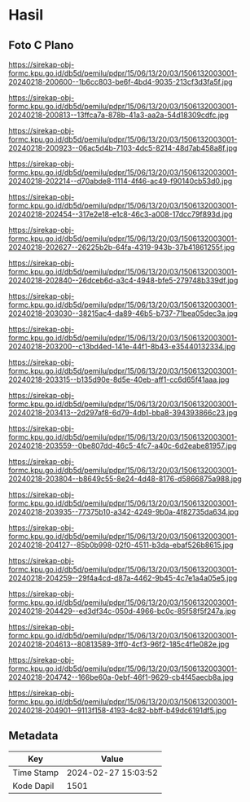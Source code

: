 # Hasil

## Foto C Plano

https://sirekap-obj-formc.kpu.go.id/db5d/pemilu/pdpr/15/06/13/20/03/1506132003001-20240218-200600--1b6cc803-be6f-4bd4-9035-213cf3d3fa5f.jpg

https://sirekap-obj-formc.kpu.go.id/db5d/pemilu/pdpr/15/06/13/20/03/1506132003001-20240218-200813--13ffca7a-878b-41a3-aa2a-54d18309cdfc.jpg

https://sirekap-obj-formc.kpu.go.id/db5d/pemilu/pdpr/15/06/13/20/03/1506132003001-20240218-200923--06ac5d4b-7103-4dc5-8214-48d7ab458a8f.jpg

https://sirekap-obj-formc.kpu.go.id/db5d/pemilu/pdpr/15/06/13/20/03/1506132003001-20240218-202214--d70abde8-1114-4f46-ac49-f90140cb53d0.jpg

https://sirekap-obj-formc.kpu.go.id/db5d/pemilu/pdpr/15/06/13/20/03/1506132003001-20240218-202454--317e2e18-e1c8-46c3-a008-17dcc79f893d.jpg

https://sirekap-obj-formc.kpu.go.id/db5d/pemilu/pdpr/15/06/13/20/03/1506132003001-20240218-202627--26225b2b-64fa-4319-943b-37b41861255f.jpg

https://sirekap-obj-formc.kpu.go.id/db5d/pemilu/pdpr/15/06/13/20/03/1506132003001-20240218-202840--26dceb6d-a3c4-4948-bfe5-279748b339df.jpg

https://sirekap-obj-formc.kpu.go.id/db5d/pemilu/pdpr/15/06/13/20/03/1506132003001-20240218-203030--38215ac4-da89-46b5-b737-71bea05dec3a.jpg

https://sirekap-obj-formc.kpu.go.id/db5d/pemilu/pdpr/15/06/13/20/03/1506132003001-20240218-203200--c13bd4ed-141e-44f1-8b43-e35440132334.jpg

https://sirekap-obj-formc.kpu.go.id/db5d/pemilu/pdpr/15/06/13/20/03/1506132003001-20240218-203315--b135d90e-8d5e-40eb-aff1-cc6d65f41aaa.jpg

https://sirekap-obj-formc.kpu.go.id/db5d/pemilu/pdpr/15/06/13/20/03/1506132003001-20240218-203413--2d297af8-6d79-4db1-bba8-394393866c23.jpg

https://sirekap-obj-formc.kpu.go.id/db5d/pemilu/pdpr/15/06/13/20/03/1506132003001-20240218-203559--0be807dd-46c5-4fc7-a40c-6d2eabe81957.jpg

https://sirekap-obj-formc.kpu.go.id/db5d/pemilu/pdpr/15/06/13/20/03/1506132003001-20240218-203804--b8649c55-8e24-4d48-8176-d5866875a988.jpg

https://sirekap-obj-formc.kpu.go.id/db5d/pemilu/pdpr/15/06/13/20/03/1506132003001-20240218-203935--77375b10-a342-4249-9b0a-4f82735da634.jpg

https://sirekap-obj-formc.kpu.go.id/db5d/pemilu/pdpr/15/06/13/20/03/1506132003001-20240218-204127--85b0b998-02f0-4511-b3da-ebaf526b8615.jpg

https://sirekap-obj-formc.kpu.go.id/db5d/pemilu/pdpr/15/06/13/20/03/1506132003001-20240218-204259--29f4a4cd-d87a-4462-9b45-4c7e1a4a05e5.jpg

https://sirekap-obj-formc.kpu.go.id/db5d/pemilu/pdpr/15/06/13/20/03/1506132003001-20240218-204429--ed3df34c-050d-4966-bc0c-85f58f5f247a.jpg

https://sirekap-obj-formc.kpu.go.id/db5d/pemilu/pdpr/15/06/13/20/03/1506132003001-20240218-204613--80813589-3ff0-4cf3-96f2-185c4f1e082e.jpg

https://sirekap-obj-formc.kpu.go.id/db5d/pemilu/pdpr/15/06/13/20/03/1506132003001-20240218-204742--166be60a-0ebf-46f1-9629-cb4f45aecb8a.jpg

https://sirekap-obj-formc.kpu.go.id/db5d/pemilu/pdpr/15/06/13/20/03/1506132003001-20240218-204901--9113f158-4193-4c82-bbff-b49dc6191df5.jpg


## Metadata

| Key        | Value               |
| ---------- | ------------------- |
| Time Stamp | 2024-02-27 15:03:52 |
| Kode Dapil | 1501                |



